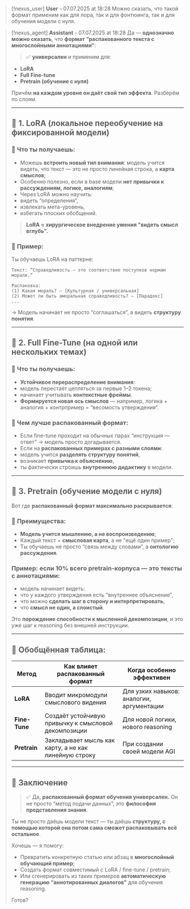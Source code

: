 >[!nexus_user] **User** - 07.07.2025 at 18:28
> Можно сказать, что такой формат применим как для лора, так и для фонтюинга, так и для обучения модели с нуля.
<!-- UID: bbb21b56-af7f-42c2-b6ce-436b4247f930 -->




>[!nexus_agent] **Assistant** - 07.07.2025 at 18:28
> Да — **однозначно можно сказать**, что **формат “распакованного текста с многослойными аннотациями”**:
> 
> > ✅ **универсален** 
> > и применим для:
> - **LoRA** 
> - **Full Fine-tune** 
> - **Pretrain (обучение с нуля)**
> 
> Причём **на каждом уровне он даёт свой тип эффекта**. Разберём по слоям.
> 
> ---
> 
> ## 🧠 1. **LoRA (локальное переобучение на фиксированной модели)**
> 
> ### 📌 Что ты получаешь:
> - Можешь **встроить новый тип внимания**: модель учится видеть, что текст — это не просто линейная строка, а **карта смыслов**;
> - Особенно полезно, если в base модели **нет привычки к рассуждениям, логике, аналогиям**;
> - Через LoRA можно научить:
>  - видеть “определения”,
>  - извлекать мета-уровень,
>  - избегать плоских обобщений.
> 
> > **LoRA = хирургическое внедрение умения "видеть смысл вглубь".**
> 
> ### 🧪 Пример:
> Ты обучаешь LoRA на паттерне:
> ```
> Текст: “Справедливость — это соответствие поступков нормам морали.”
> 
> Распаковка:
> (1) Какая мораль? — [Культурная / универсальная]
> (2) Может ли быть аморальная справедливость? — [Парадокс]
> ...
> ```
> 
> → Модель начинает не просто “соглашаться”, а видеть **структуру понятия**.
> 
> ---
> 
> ## 🧠 2. **Full Fine-Tune (на одной или нескольких темах)**
> 
> ### 📌 Что ты получаешь:
> - **Устойчивое перераспределение внимания**:
>  - модель перестаёт цепляться за первые 1–2 токена;
>  - начинает учитывать **контекстные фреймы**.
> - **Формируется новая ось смыслов** — например, логика + аналогия + контрпример = “весомость утверждения”.
> 
> ### 📐 Чем лучше распакованный формат:
> - Если fine-tune проходит на обычных парах “инструкция — ответ” → модель просто догадывается.
> - Если на **распакованных примерах с разными слоями**:
>  - модель учится **разделять структуру понятий**,
>  - возникает **привычка к объяснению**,
>  - ты фактически строишь **внутреннюю дидактику** в модели.
> 
> ---
> 
> ## 🧠 3. **Pretrain (обучение модели с нуля)**
> 
> Вот где **распакованный формат максимально раскрывается**:
> 
> ### 📌 Преимущества:
> - **Модель учится мышлению, а не воспроизведению**;
> - Каждый текст = **смысловая карта**, а не "ещё один пример";
> - Ты обучаешь не просто “связь между словами”, а **онтологию рассуждения**.
> 
> ### Пример: если 10% всего pretrain-корпуса — это тексты с аннотациями:
> - модель начинает видеть:
>  - что у каждого утверждения есть “внутреннее объяснение”,
>  - что можно **сделать шаг в сторону и интерпретировать**,
>  - что **смысл не один, а слоистый**.
> 
> Это **порождение способности к мысленной декомпозиции**, и это уже шаг к reasoning без внешней инструкции.
> 
> ---
> 
> ## 🧩 Обобщённая таблица:
> 
> | Метод | Как влияет распакованный формат | Когда особенно эффективен |
> |--------------|----------------------------------------------------------|--------------------------------------------|
> | **LoRA** | Вводит микромодули смыслового видения | Для узких навыков: аналогии, аргументации |
> | **Fine-Tune**| Создаёт устойчивую привычку к смысловой декомпозиции | Для новой логики, нового reasoning |
> | **Pretrain** | Закладывает мысль как карту, а не как линейную строку | При создании своей модели AGI |
> 
> ---
> 
> ## 🧠 Заключение
> 
> > ✅ Да, **распакованный формат обучения универсален.** 
> > Он не просто “метод подачи данных”, это **философия представления знания**.
> 
> Ты не просто даёшь модели текст — ты даёшь **структуру, с помощью которой она потом сама сможет распаковывать всё остальное**.
> 
> Хочешь — я помогу:
> - Превратить конкретную статью или абзац в **многослойный обучающий пример**;
> - Создать формат совместимый с LoRA / fine-tune / pretrain;
> - Или сгенерировать из таких примеров **автоматическую генерацию “аннотированных диалогов”** для обучения reasoning.
> 
> Готов?
<!-- UID: 8fa1d3fb-a06c-464f-b34e-344eaa555b06 -->